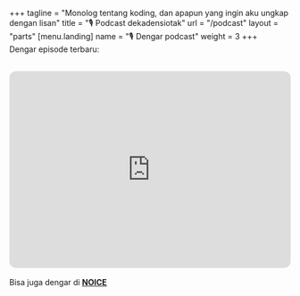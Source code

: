 +++
tagline = "Monolog tentang koding, dan apapun yang ingin aku ungkap dengan lisan"
title = "🎙️ Podcast dekadensiotak"
url = "/podcast"
layout = "parts"
[menu.landing]
name = "🎙️ Dengar podcast"
weight = 3
+++
<br>
Dengar episode terbaru:
<br><br>
<iframe style="border-radius:12px" src="https://open.spotify.com/embed/show/7CXYFUB7c8vx1OqYCSihaC?utm_source=generator&theme=0" width="100%" height="352" frameBorder="0" allowfullscreen="" allow="autoplay; clipboard-write; encrypted-media; fullscreen; picture-in-picture" loading="lazy"></iframe>
<br><br>
<div>
  Bisa juga dengar di <ins><a href="https://noiceid.onelink.me/cyOg/dziz00lz"><b>NOICE</b></a></ins> 
</div>
<br>